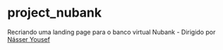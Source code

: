 # project_nubank
 Recriando uma landing page para o banco virtual Nubank - Dirigido por <a href="https://github.com/nyousefali">Násser Yousef</a>
